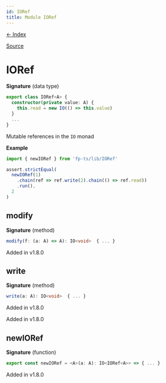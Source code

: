 ```yaml
---
id: IORef
title: Module IORef
---
```


[← Index](.)

[Source](https://github.com/gcanti/fp-ts/blob/master/src/IORef.ts)

# IORef

**Signature** (data type)

```ts
export class IORef<A> {
  constructor(private value: A) {
    this.read = new IO(() => this.value)
  }
  ...
}
```

Mutable references in the `IO` monad

**Example**

```ts
import { newIORef } from 'fp-ts/lib/IORef'

assert.strictEqual(
  newIORef(1)
    .chain(ref => ref.write(2).chain(() => ref.read))
    .run(),
  2
)
```

## modify

**Signature** (method)

```ts
modify(f: (a: A) => A): IO<void>  { ... }
```

Added in v1.8.0

## write

**Signature** (method)

```ts
write(a: A): IO<void>  { ... }
```

Added in v1.8.0

Added in v1.8.0

## newIORef

**Signature** (function)

```ts
export const newIORef = <A>(a: A): IO<IORef<A>> => { ... }
```

Added in v1.8.0
